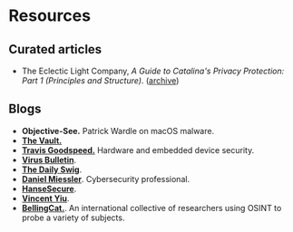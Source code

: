 # Resources

## Curated articles
- The Eclectic Light Company, _A Guide to Catalina's Privacy Protection: Part 1
  (Principles and Structure)_. ([archive](https://archive.is/T2P52))

## Blogs
- **Objective-See.** Patrick Wardle on macOS malware.
- [**The Vault.**](https://swapcontext.blogspot.com)
- [**Travis Goodspeed.**](https://travisgoodspeed.blogspot.com) Hardware and embedded device security.
- [**Virus Bulletin**](https://www.virusbulletin.com/).
- [**The Daily Swig**](https://portswigger.net/daily-swig).
- [**Daniel Miessler**](https://danielmiessler.com/). Cybersecurity professional.
- [**HanseSecure**](https://hansesecure.de/blog/?lang=en).
- [**Vincent Yiu**](https://vincentyiu.com/red-team-tips).
- [**BellingCat.**](https://www.bellingcat.com/). An international collective
  of researchers using OSINT to probe a variety of subjects.

